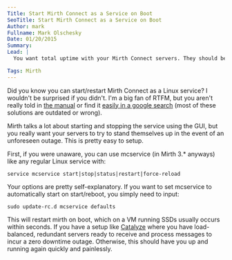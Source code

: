 ```yaml
---
Title: Start Mirth Connect as a Service on Boot
SeoTitle: Start Mirth Connect as a Service on Boot
Author: mark
Fullname: Mark Olschesky
Date: 01/20/2015
Summary: 
Lead: |
  You want total uptime with your Mirth Connect servers. They should be resilient to the problems that usually beleaguer the cloud. This includes arbitrary reboots. Arbitrary reboots are the currency of the cloud and you should be prepared for them.

Tags: Mirth
---
```

Did you know you can start/restart Mirth Connect as a Linux service? I wouldn't be surprised if you didn't. I'm a big fan of RTFM, but you aren't really told in [the manual](http://info.mirth.com/rs/mirthnextgen/images/MConn_v3_0_1_UserGuide.pdf?mkt_tok=3RkMMJWWfF9wsRonuqzPZKXonjHpfsXw7OgvXrHr08Yy0EZ5VunJEUWy2YMHS9Q%2FcOedCQkZHblFnVgPS62nVakNqKEO) or find it [easily in a google search](https://www.google.com/webhp?sourceid=chrome-instant&ion=1&espv=2&es_th=1&ie=UTF-8#q=mirth%20connect%20linux%20service) (most of these solutions are outdated or wrong).

Mirth talks a lot about starting and stopping the service using the GUI, but you really want your servers to try to stand themselves up in the event of an unforeseen outage. This is pretty easy to setup.

First, if you were unaware, you can use mcservice (in Mirth 3.* anyways) like any regular Linux service with:

`service mcservice start|stop|status|restart|force-reload`

Your options are pretty self-explanatory. If you want to set mcservice to automatically start on start/reboot, you simply need to input:

`sudo update-rc.d mcservice defaults`

This will restart mirth on boot, which on a VM running SSDs usually occurs within seconds. If you have a setup like [Catalyze](https://catalyze.io/hl7) where you have load-balanced, redundant servers ready to receive and process messages to incur a zero downtime outage. Otherwise, this should have you up and running again quickly and painlessly.

